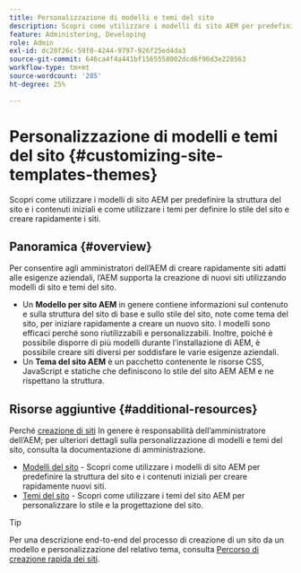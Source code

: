 ```yaml
---
title: Personalizzazione di modelli e temi del sito
description: Scopri come utilizzare i modelli di sito AEM per predefinire la struttura del sito e i contenuti iniziali e come utilizzare i temi per definire lo stile del sito e creare rapidamente i siti.
feature: Administering, Developing
role: Admin
exl-id: dc20f26c-59f0-4244-9797-926f25ed4da3
source-git-commit: 646ca4f4a441bf1565558002dcd6f96d3e228563
workflow-type: tm+mt
source-wordcount: '285'
ht-degree: 25%

---
```


# Personalizzazione di modelli e temi del sito {#customizing-site-templates-themes}

Scopri come utilizzare i modelli di sito AEM per predefinire la struttura del sito e i contenuti iniziali e come utilizzare i temi per definire lo stile del sito e creare rapidamente i siti.

## Panoramica {#overview}

Per consentire agli amministratori dell’AEM di creare rapidamente siti adatti alle esigenze aziendali, l’AEM supporta la creazione di nuovi siti utilizzando modelli di sito e temi del sito.

* Un **Modello per sito AEM** in genere contiene informazioni sul contenuto e sulla struttura del sito di base e sullo stile del sito, note come tema del sito, per iniziare rapidamente a creare un nuovo sito. I modelli sono efficaci perché sono riutilizzabili e personalizzabili. Inoltre, poiché è possibile disporre di più modelli durante l’installazione di AEM, è possibile creare siti diversi per soddisfare le varie esigenze aziendali.
* Un **Tema del sito AEM** è un pacchetto contenente le risorse CSS, JavaScript e statiche che definiscono lo stile del sito AEM AEM e ne rispettano la struttura.

## Risorse aggiuntive {#additional-resources}

Perché [creazione di siti](/help/sites-cloud/administering/site-creation/create-site.md) In genere è responsabilità dell’amministratore dell’AEM; per ulteriori dettagli sulla personalizzazione di modelli e temi del sito, consulta la documentazione di amministrazione.

* [Modelli del sito](/help/sites-cloud/administering/site-creation/site-templates.md) - Scopri come utilizzare i modelli di sito AEM per predefinire la struttura del sito e i contenuti iniziali per creare rapidamente nuovi siti.
* [Temi del sito](/help/sites-cloud/administering/site-creation/site-themes.md) - Scopri come utilizzare i temi del sito AEM per personalizzare lo stile e la progettazione del sito.

>[!TIP]
>
>Per una descrizione end-to-end del processo di creazione di un sito da un modello e personalizzazione del relativo tema, consulta [Percorso di creazione rapida dei siti](/help/journey-sites/quick-site/overview.md).
